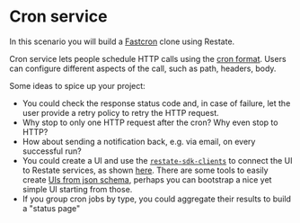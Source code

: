 # Cron service

In this scenario you will build a [Fastcron](https://www.fastcron.com/) clone using Restate.

Cron service lets people schedule HTTP calls using the [cron format](https://en.wikipedia.org/wiki/Cron).
Users can configure different aspects of the call, such as path, headers, body.

Some ideas to spice up your project:

* You could check the response status code and, in case of failure, let the user provide a retry policy to retry the HTTP request.
* Why stop to only one HTTP request after the cron? Why even stop to HTTP?
* How about sending a notification back, e.g. via email, on every successful run?
* You could create a UI and use the [`restate-sdk-clients`](https://www.npmjs.com/package/@restatedev/restate-sdk-clients) to connect the UI to Restate services, as shown [here](https://github.com/restatedev/sdk-typescript/blob/main/packages/restate-sdk-examples/src/ingress.ts). There are some tools to easily create [UIs from json schema](https://ui-schema.bemit.codes/examples/List), perhaps you can bootstrap a nice yet simple UI starting from those.
* If you group cron jobs by type, you could aggregate their results to build a "status page"